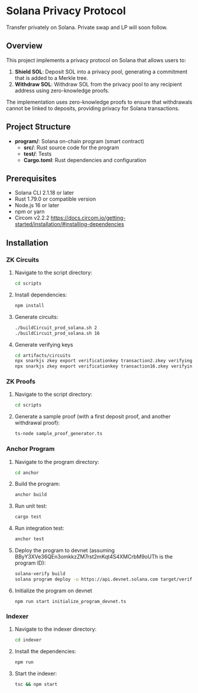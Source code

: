 # Solana Privacy Protocol

Transfer privately on Solana. Private swap and LP will soon follow.

## Overview

This project implements a privacy protocol on Solana that allows users to:

1. **Shield SOL**: Deposit SOL into a privacy pool, generating a commitment that is added to a Merkle tree.
2. **Withdraw SOL**: Withdraw SOL from the privacy pool to any recipient address using zero-knowledge proofs.

The implementation uses zero-knowledge proofs to ensure that withdrawals cannot be linked to deposits, providing privacy for Solana transactions.

## Project Structure

- **program/**: Solana on-chain program (smart contract)
  - **src/**: Rust source code for the program
  - **test/**: Tests
  - **Cargo.toml**: Rust dependencies and configuration

## Prerequisites

- Solana CLI 2.1.18 or later
- Rust 1.79.0 or compatible version
- Node.js 16 or later
- npm or yarn
- Circom v2.2.2 https://docs.circom.io/getting-started/installation/#installing-dependencies

## Installation

### ZK Circuits
1. Navigate to the script directory:
   ```bash
   cd scripts
   ```
2. Install dependencies:
   ```bash
   npm install
   ```
3. Generate circuits:
   ```bash
   ./buildCircuit_prod_solana.sh 2
   ./buildCircuit_prod_solana.sh 16
   ```
4. Generate verifying keys
   ```bash
   cd artifacts/circuits
   npx snarkjs zkey export verificationkey transaction2.zkey verifyingkey2.json
   npx snarkjs zkey export verificationkey transaction16.zkey verifyingkey16.json
   ```
### ZK Proofs
1. Navigate to the script directory:
   ```bash
   cd scripts
   ```
2. Generate a sample proof (with a first deposit proof, and another withdrawal proof):
   ```bash
   ts-node sample_proof_generator.ts
   ```

### Anchor Program
1. Navigate to the program directory:
   ```bash
   cd anchor
   ```

2. Build the program:
   ```bash
   anchor build
   ```

3. Run unit test:
   ```bash
   cargo test
   ```

4. Run integration test:
   ```bash
   anchor test
   ```

5. Deploy the program to devnet (assuming BByY3XVe36QEn3omkkzZM7rst2mKqt4S4XMCrbM9oUTh is the program ID):
   ```bash
   solana-verify build
   solana program deploy -u https://api.devnet.solana.com target/verifiable/zkcash.so --program-id BByY3XVe36QEn3omkkzZM7rst2mKqt4S4XMCrbM9oUTh --keypair deploy-keypair.json
   ```

6. Initialize the program on devnet
   ```base
   npm run start initialize_program_devnet.ts
   ```

### Indexer
1. Navigate to the indexer directory:
   ```bash
   cd indexer
   ```

2. Install the dependencies:
   ```bash
   npm run
   ```

3. Start the indexer:
   ```bash
   tsc && npm start
   ```